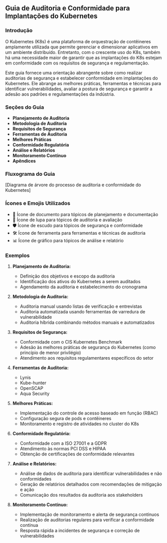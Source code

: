 ## Guia de Auditoria e Conformidade para Implantações do Kubernetes

### Introdução

O Kubernetes (K8s) é uma plataforma de orquestração de contêineres amplamente utilizada que permite gerenciar e dimensionar aplicativos em um ambiente distribuído. Entretanto, com o crescente uso do K8s, também há uma necessidade maior de garantir que as implantações do K8s estejam em conformidade com os requisitos de segurança e regulamentação.

Este guia fornece uma orientação abrangente sobre como realizar auditorias de segurança e estabelecer conformidade em implantações do Kubernetes. Ele abrange as melhores práticas, ferramentas e técnicas para identificar vulnerabilidades, avaliar a postura de segurança e garantir a adesão aos padrões e regulamentações da indústria.

### Seções do Guia

- **Planejamento de Auditoria**
- **Metodologia de Auditoria**
- **Requisitos de Segurança**
- **Ferramentas de Auditoria**
- **Melhores Práticas**
- **Conformidade Regulatória**
- **Análise e Relatórios**
- **Monitoramento Contínuo**
- **Apêndices**

### Fluxograma do Guia

[Diagrama de árvore do processo de auditoria e conformidade do Kubernetes]

### Ícones e Emojis Utilizados

- 📝 Ícone de documento para tópicos de planejamento e documentação
- 🔎 Ícone de lupa para tópicos de auditoria e avaliação
- 🛡️ Ícone de escudo para tópicos de segurança e conformidade
- 🛠️ Ícone de ferramenta para ferramentas e técnicas de auditoria
- 📊 Ícone de gráfico para tópicos de análise e relatório

### Exemplos

1. **Planejamento de Auditoria:**
   - Definição dos objetivos e escopo da auditoria
   - Identificação dos ativos do Kubernetes a serem auditados
   - Agendamento da auditoria e estabelecimento do cronograma

2. **Metodologia de Auditoria:**
   - Auditoria manual usando listas de verificação e entrevistas
   - Auditoria automatizada usando ferramentas de varredura de vulnerabilidade
   - Auditoria híbrida combinando métodos manuais e automatizados

3. **Requisitos de Segurança:**
   - Conformidade com o CIS Kubernetes Benchmark
   - Adesão às melhores práticas de segurança do Kubernetes (como princípio de menor privilégio)
   - Atendimento aos requisitos regulamentares específicos do setor

4. **Ferramentas de Auditoria:**
   - Lynis
   - Kube-hunter
   - OpenSCAP
   - Aqua Security

5. **Melhores Práticas:**
   - Implementação do controle de acesso baseado em função (RBAC)
   - Configuração segura de pods e contêineres
   - Monitoramento e registro de atividades no cluster do K8s

6. **Conformidade Regulatória:**
   - Conformidade com a ISO 27001 e a GDPR
   - Atendimento às normas PCI DSS e HIPAA
   - Obtenção de certificações de conformidade relevantes

7. **Análise e Relatórios:**
   - Análise de dados de auditoria para identificar vulnerabilidades e não conformidades
   - Geração de relatórios detalhados com recomendações de mitigação e ação
   - Comunicação dos resultados da auditoria aos stakeholders

8. **Monitoramento Contínuo:**
   - Implementação de monitoramento e alerta de segurança contínuos
   - Realização de auditorias regulares para verificar a conformidade contínua
   - Resposta rápida a incidentes de segurança e correção de vulnerabilidades